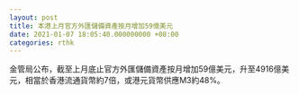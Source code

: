```yaml
---
layout: post
title: 本港上月官方外匯儲備資產按月增加59億美元
date: 2021-01-07 18:05:40.000000000 +08:00
categories: rthk
---
```


金管局公布，截至上月底止官方外匯儲備資產按月增加59億美元，升至4916億美元，相當於香港流通貨幣約7倍，或港元貨幣供應M3約48%。

